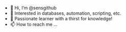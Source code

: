- 👋 Hi, I’m @sensgithub
- 👀 Interested in databases, automation, scripting, etc. 
- 🌱 Passionate learner with a thirst for knowledge!
- 📫 How to reach me ...

<!---
sensgithub/sensgithub is a ✨ special ✨ repository because its `README.md` (this file) appears on your GitHub profile.
You can click the Preview link to take a look at your changes.
--->
